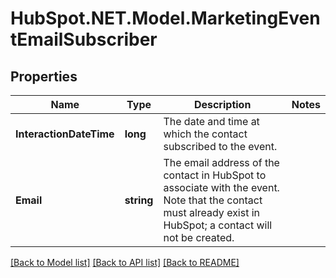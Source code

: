 # HubSpot.NET.Model.MarketingEventEmailSubscriber

## Properties

Name | Type | Description | Notes
------------ | ------------- | ------------- | -------------
**InteractionDateTime** | **long** | The date and time at which the contact subscribed to the event. | 
**Email** | **string** | The email address of the contact in HubSpot to associate with the event. Note that the contact must already exist in HubSpot; a contact will not be created. | 

[[Back to Model list]](../README.md#documentation-for-models) [[Back to API list]](../README.md#documentation-for-api-endpoints) [[Back to README]](../README.md)

